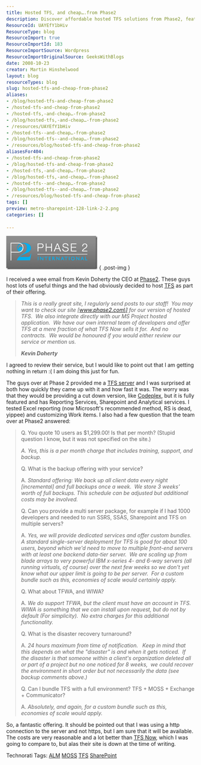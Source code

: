 ```yaml
---
title: Hosted TFS, and cheap….from Phase2
description: Discover affordable hosted TFS solutions from Phase2, featuring full support and custom bundles. Enhance your team's productivity without contracts!
ResourceId: UAYEfY1bHiv
ResourceType: blog
ResourceImport: true
ResourceImportId: 183
ResourceImportSource: Wordpress
ResourceImportOriginalSource: GeeksWithBlogs
date: 2008-10-23
creator: Martin Hinshelwood
layout: blog
resourceTypes: blog
slug: hosted-tfs-and-cheap-from-phase2
aliases:
- /blog/hosted-tfs-and-cheap-from-phase2
- /hosted-tfs-and-cheap-from-phase2
- /hosted-tfs,-and-cheap…-from-phase2
- /blog/hosted-tfs,-and-cheap…-from-phase2
- /resources/UAYEfY1bHiv
- /hosted-tfs--and-cheap…-from-phase2
- /blog/hosted-tfs--and-cheap…-from-phase2
- /resources/blog/hosted-tfs-and-cheap-from-phase2
aliasesFor404:
- /hosted-tfs-and-cheap-from-phase2
- /blog/hosted-tfs-and-cheap-from-phase2
- /hosted-tfs,-and-cheap…-from-phase2
- /blog/hosted-tfs,-and-cheap…-from-phase2
- /hosted-tfs--and-cheap…-from-phase2
- /blog/hosted-tfs--and-cheap…-from-phase2
- /resources/blog/hosted-tfs-and-cheap-from-phase2
tags: []
preview: metro-sharepoint-128-link-2-2.png
categories: []

---
```

[![image](images/21c33c4198cb_76CA-image_thumb_2-1-1.png)](http://blog.hinshelwood.com/files/2011/05/GWB-WindowsLiveWriter-21c33c4198cb_76CA-image_6.png)
{ .post-img }

I received a wee email from Kevin Doherty the CEO at [Phase2](http://Phase2.com). These guys host lots of useful things and the had obviously decided to host [TFS](http://msdn2.microsoft.com/en-us/teamsystem/aa718934.aspx "Team Foundation Server") as part of their offering.

> _This is a really great site, I regularly send posts to our staff!  You may want to check our site \[www.phase2.com\] for our version of hosted TFS.  We also integrate directly with our MS Project hosted application.  We have our own internal team of developers and offer TFS at a mere fraction of what TFS Now sells it for.  And no contracts.  We would be honoured if you would either review our service or mention us._
>
> _**Kevin Doherty**_

I agreed to review their service, but I would like to point out that I am getting nothing in return :( I am doing this just for fun.

The guys over at Phase 2 provided me a [TFS server](http://www.phase2.com/hosted_team_foundation_server_overview2.aspx) and I was surprised at both how quickly they came up with it and how fast it was. The worry was that they would be providing a cut down version, like [Codeplex](http://codeplex.com), but it is fully featured and has Reporting Services, Sharepoint and Analytical services. I tested Excel reporting (now Microsoft's recommended method, RS is dead, yippee) and customizing Work items. I also had a few question that the team over at Phase2 answered:

> Q. You quote 10 users as $1,299.00! Is that per month? (Stupid question I know, but it was not specified on the site.)
>
> _A. Yes, this is a per month charge that includes training, support, and backup._
>
> Q. What is the backup offering with your service?
>
> A. _Standard offering: We back up all client data every night \[incremental\] and full backups once a week.  We store 3 weeks’ worth of full backups. This schedule can be adjusted but additional costs may be involved._
>
> Q. Can you provide a multi server package, for example if I had 1000 developers and needed to run SSRS, SSAS, Sharepoint and TFS on multiple servers?
>
> A. _Yes, we will provide dedicated services and offer custom bundles.   A standard single-server deployment for TFS is good for about 100 users, beyond which we'd need to move to multiple front-end servers with at least one backend data-tier server.  We are scaling up from blade arrays to very powerful IBM x-series 4- and 6-way servers (all running virtuals, of course) over the next few weeks so we don't yet know what our upper limit is going to be per server.  For a custom bundle such as this, economies of scale would certainly apply._
>
> Q. What about TFWA, and WIWA?
>
> A. _We do support TFWA, but the client must have an account in TFS.  WIWA is something that we can install upon request, but do not by default (For simplicity).  No extra charges for this additional functionality._
>
> Q. What is the disaster recovery turnaround?
>
> A. _24 hours maximum from time of notification.   Keep in mind that this depends on what the "disaster" is and when it gets noticed.  If the disaster is that someone within a client's organization deleted all or part of a project but no one noticed for 8 weeks,  we could recover the environment in short order but not necessarily the data (see backup comments above.)_
>
> Q. Can I bundle TFS with a full environment? TFS + MOSS + Exchange + Communicator?
>
> A. _Absolutely, and again, for a custom bundle such as this, economies of scale would apply._

So, a fantastic offering. It should be pointed out that I was using a http connection to the server and not https, but I am sure that it will be available. The costs are very reasonable and a lot better than [TFS Now](http://www.tfsnow.com/), which I was going to compare to, but alas their site is down at the time of writing.

Technorati Tags: [ALM](http://technorati.com/tags/ALM) [MOSS](http://technorati.com/tags/MOSS) [TFS](http://technorati.com/tags/TFS) [SharePoint](http://technorati.com/tags/SharePoint)
